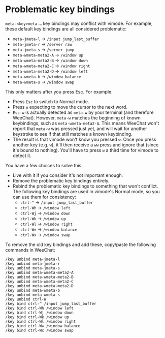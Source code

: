 # Problematic key bindings
`meta-<key>meta-…` key bindings may conflict with vimode. For example, these
default key bindings are all considered problematic:

* `meta-jmeta-l` -> `/input jump_last_buffer`
* `meta-jmeta-r` -> `/server raw`
* `meta-jmeta-s` -> `/server jump`
* `meta-wmeta-meta2-A` -> `/window up`
* `meta-wmeta-meta2-B` -> `/window down`
* `meta-wmeta-meta2-C` -> `/window right`
* `meta-wmeta-meta2-D` -> `/window left`
* `meta-wmeta-b` -> `/window balance`
* `meta-wmeta-s` -> `/window swap`

This only matters after you press Esc. For example:

* Press `Esc` to switch to Normal mode.
* Press `w` expecting to move the cursor to the next word.
* `Esc-w` is actually detected as `meta-w` by your terminal (and therefore
WeeChat). However, `meta-w` matches the beginning of known keybindings, such
as `meta-wmeta-meta2-A`. This means WeeChat won't report that `meta-w` was
pressed just yet, and will wait for another keystroke to see if that still
matches a known keybinding.
* The result is that vimode won't know you pressed `w`. Once you press another
key (e.g. `w`), it'll then receive a `ww` press and ignore that (since it's
bound to nothing). You'll have to press `w` a third time for vimode to detect
it.

You have a few choices to solve this:

* Live with it if you consider it's not important enough.
* Remove the problematic key bindings entirely.
* Rebind the problematic key bindings to something that won't conflict. The
  following key bindings are used in vimode's Normal mode, so you can use them
  for consistency:
    * `ctrl-^` -> `/input jump_last_buffer`
    * `ctrl-Wh` -> `/window left`
    * `ctrl-Wj` -> `/window down`
    * `ctrl-Wk` -> `/window up`
    * `ctrl-Wl` -> `/window right`
    * `ctrl-W=` -> `/window balance`
    * `ctrl-Wx` -> `/window swap`

To remove the old key bindings and add these, copy/paste the following commands
in WeeChat:

    /key unbind meta-jmeta-l
    /key unbind meta-jmeta-r
    /key unbind meta-jmeta-s
    /key unbind meta-wmeta-meta2-A
    /key unbind meta-wmeta-meta2-B
    /key unbind meta-wmeta-meta2-C
    /key unbind meta-wmeta-meta2-D
    /key unbind meta-wmeta-b
    /key unbind meta-wmeta-s
    /key unbind ctrl-W
    /key bind ctrl-^ /input jump_last_buffer
    /key bind ctrl-Wh /window left
    /key bind ctrl-Wj /window down
    /key bind ctrl-Wk /window up
    /key bind ctrl-Wl /window right
    /key bind ctrl-W= /window balance
    /key bind ctrl-Wx /window swap
